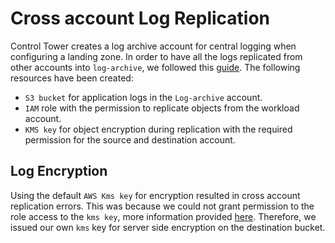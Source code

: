 # Cross account Log Replication

Control Tower creates a log archive account for central logging when configuring a landing zone. In order to have all the logs replicated from other accounts into `log-archive`, we followed this [guide](https://docs.aws.amazon.com/AmazonS3/latest/userguide/replication-config-for-kms-objects.html#replication-kms-cross-acct-scenario). The following resources have been created: 

- `S3 bucket` for application logs in the `Log-archive` account.
- `IAM` role with the permission to replicate objects from the workload account.
- `KMS key` for object encryption during replication with the required permission for the source and destination account. 

## Log Encryption
Using the default `AWS Kms key` for encryption resulted in cross account replication errors. This was because we could not grant permission to the role access to the `kms key`, more information provided [here]("https://www.reddit.com/r/aws/comments/cgw8ob/need_help_configuring_kms_key_policy_to_work_with/"). Therefore, we issued our own `kms` key for server side encryption on the destination bucket. 


